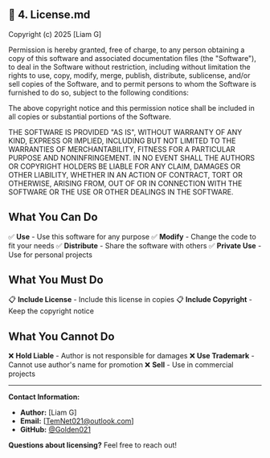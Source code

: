 
## 📄 **4. License.md** 

Copyright (c) 2025 [Liam G]

Permission is hereby granted, free of charge, to any person obtaining a copy
of this software and associated documentation files (the "Software"), to deal
in the Software without restriction, including without limitation the rights
to use, copy, modify, merge, publish, distribute, sublicense, and/or sell
copies of the Software, and to permit persons to whom the Software is
furnished to do so, subject to the following conditions:

The above copyright notice and this permission notice shall be included in all
copies or substantial portions of the Software.

THE SOFTWARE IS PROVIDED "AS IS", WITHOUT WARRANTY OF ANY KIND, EXPRESS OR
IMPLIED, INCLUDING BUT NOT LIMITED TO THE WARRANTIES OF MERCHANTABILITY,
FITNESS FOR A PARTICULAR PURPOSE AND NONINFRINGEMENT. IN NO EVENT SHALL THE
AUTHORS OR COPYRIGHT HOLDERS BE LIABLE FOR ANY CLAIM, DAMAGES OR OTHER
LIABILITY, WHETHER IN AN ACTION OF CONTRACT, TORT OR OTHERWISE, ARISING FROM,
OUT OF OR IN CONNECTION WITH THE SOFTWARE OR THE USE OR OTHER DEALINGS IN THE
SOFTWARE.

## What You Can Do

✅ **Use** - Use this software for any purpose
✅ **Modify** - Change the code to fit your needs
✅ **Distribute** - Share the software with others
✅ **Private Use** - Use for personal projects

## What You Must Do

📋 **Include License** - Include this license in copies
📋 **Include Copyright** - Keep the copyright notice

## What You Cannot Do

❌ **Hold Liable** - Author is not responsible for damages
❌ **Use Trademark** - Cannot use author's name for promotion
❌ **Sell** - Use in commercial projects

---

**Contact Information:**
- **Author:** [Liam G]
- **Email:** [TemNet021@outlook.com]
- **GitHub:** [@Golden021](https://github.com/Golden021)

**Questions about licensing?** Feel free to reach out!